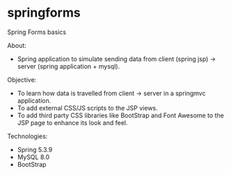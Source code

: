 # springforms
Spring Forms basics

About:
- Spring application to simulate sending data from client (spring jsp) -> server (spring application + mysql).

Objective:
- To learn how data is travelled from client -> server in a springmvc application.
- To add external CSS/JS scripts to the JSP views.
- To add third party CSS libraries like BootStrap and Font Awesome to the JSP page to enhance its look and feel.

Technologies:
- Spring 5.3.9
- MySQL 8.0
- BootStrap
